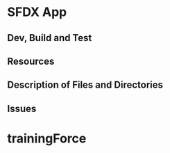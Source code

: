 
# SFDX  App

## Dev, Build and Test


## Resources

## Description of Files and Directories


## Issues


# trainingForce
